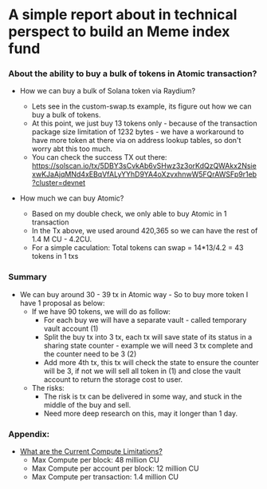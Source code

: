 # A simple report about in technical perspect to build an Meme index fund

### About the ability to buy a bulk of tokens in Atomic transaction?

- How we can buy a bulk of Solana token via Raydium?
  - Lets see in the custom-swap.ts example, its figure out how we can buy a bulk of tokens.
  - At this point, we just buy 13 tokens only - because of the transaction package size limitation of 1232 bytes - we have a workaround to have more token at there via on address lookup tables, so don't worry abt this too much.
  - You can check the success TX out there: https://solscan.io/tx/5DBY3sCvkAb6vSHwz3z3orKdQzQWAkx2NsiexwKJaAjqMNd4xEBqVfALyYYhD9YA4oXzvxhnwW5FQrAWSFp9r1eb?cluster=devnet

- How much we can buy Atomic?
  - Based on my double check, we only able to buy Atomic in 1 transaction
  - In the Tx above, we used around 420,365 so we can have the rest of 1.4 M CU - 4.2CU.
  - For a simple caculation: Total tokens can swap = 14*13/4.2 = 43 tokens in 1 txs

### Summary
- We can buy around 30 - 39 tx in Atomic way - So to buy more token I have 1 proposal as below:
  - If we have 90 tokens, we will do as follow:
    - For each buy we will have a separate vault - called temporary vault account (1)
    - Split the buy tx into 3 tx, each tx will save state of its status in a sharing state counter - example we will need 3 tx complete and the counter need to be 3 (2)
    - Add more 4th tx, this tx will check the state to ensure the counter will be 3, if not we will sell all token in (1) and close the vault account to return the storage cost to user.
  - The risks:
    - The risk is tx can be delivered in some way, and stuck in the middle of the buy and sell.
    - Need more deep research on this, may it longer than 1 day.

### Appendix:
- [What are the Current Compute Limitations?](https://solana.com/developers/guides/advanced/how-to-optimize-compute#what-are-the-current-compute-limitations)
    - Max Compute per block: 48 million CU
    - Max Compute per account per block: 12 million CU
    - Max Compute per transaction: 1.4 million CU
